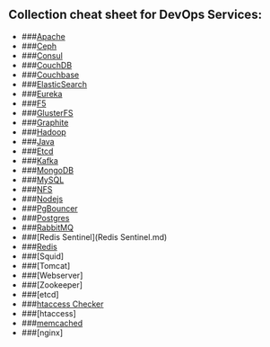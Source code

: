 ## Collection cheat sheet for DevOps Services:

- ###[Apache](Apache.md)
- ###[Ceph](https://sabaini.at/pages/ceph-cheatsheet.html)
- ###[Consul](Consul.md)
- ###[CouchDB](CouchDB.md)
- ###[Couchbase](Couchbase.md)
- ###[ElasticSearch](ElasticSearch.md)
- ###[Eureka](https://github.com/Netflix/eureka/wiki/Eureka-REST-operations)
- ###[F5](F5.md)
- ###[GlusterFS](GlusterFS.md)
- ###[Graphite](Graphite.md)
- ###[Hadoop](http://www.dummies.com/how-to/content/hadoop-for-dummies-cheat-sheet.html)
- ###[Java](Java.md)
- ###[Etcd](etcd.md)
- ###[Kafka](Kafka.md)
- ###[MongoDB](MongoDB.md)
- ###[MySQL](MySQL.md)
- ###[NFS](NFS.md)
- ###[Nodejs](Nodejs.md)
- ###[PgBouncer](PgBouncer.md)
- ###[Postgres](Postgres.md)
- ###[RabbitMQ](RabbitMQ.md)
- ###[Redis Sentinel](Redis Sentinel.md)
- ###[Redis](Redis.md)
- ###[Squid]
- ###[Tomcat]
- ###[Webserver]
- ###[Zookeeper]
- ###[etcd]
- ###[htaccess Checker](http://htaccess.mwl.be/)
- ###[htaccess]
- ###[memcached](memcached.md)
- ###[nginx]